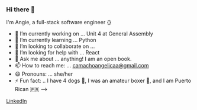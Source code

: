 ### Hi there 👋

I'm Angie, a full-stack software engineer {}

- 🔭 I’m currently working on ... Unit 4 at General Assembly
- 🌱 I’m currently learning ... Python
- 👯 I’m looking to collaborate on ...
- 🤔 I’m looking for help with ... React
- 💬 Ask me about ... anything! I am an open book.
- 📫 How to reach me: ... camachoangelicaa@gmail.com
- 😄 Pronouns: ... she/her
- ⚡ Fun fact: .. I have 4 dogs 🐶, I was an amateur boxer 🥊, and I am Puerto Rican 🇵🇷
-->

[LinkedIn](https://www.linkedin.com/in/camachoangelicaa/)
